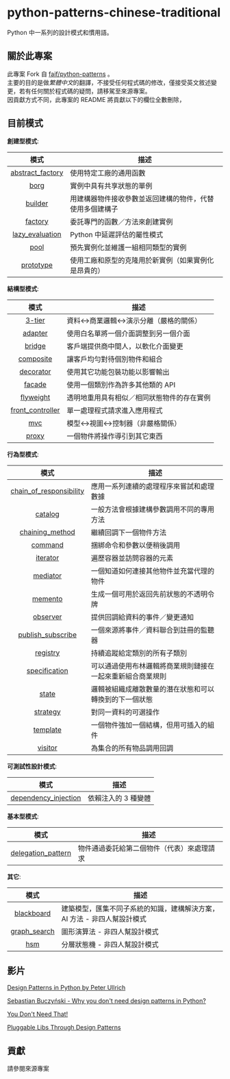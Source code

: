 python-patterns-chinese-traditional
===============

Python 中一系列的設計模式和慣用語。

關於此專案
----------------

此專案 Fork 自 [faif/python-patterns](https://github.com/faif/python-patterns) 。  
主要的目的是做*繁體中文*的翻譯，不接受任何程式碼的修改，僅接受英文敘述變更，若有任何關於程式碼的疑問，請移駕至來源專案。  
因貢獻方式不同，此專案的 README 將貢獻以下的欄位全數刪除，

目前模式
----------------

__創建型模式__:

|   模式   |     描述    |
|:-------:| ----------- |
| [abstract_factory](patterns/creational/abstract_factory.py) | 使用特定工廠的通用函數 |
| [borg](patterns/creational/borg.py) | 實例中具有共享狀態的單例 |
| [builder](patterns/creational/builder.py) | 用建構器物件接收參數並返回建構的物件，代替使用多個建構子 |
| [factory](patterns/creational/factory.py) | 委託專門的函數／方法來創建實例 |
| [lazy_evaluation](patterns/creational/lazy_evaluation.py) | Python 中延遲評估的屬性模式 |
| [pool](patterns/creational/pool.py) | 預先實例化並維護一組相同類型的實例 |
| [prototype](patterns/creational/prototype.py) | 使用工廠和原型的克隆用於新實例（如果實例化是昂貴的） |

__結構型模式__:

|   模式   |     描述    |
|:-------:| ----------- |
| [3-tier](patterns/structural/3-tier.py) | 資料<->商業邏輯<->演示分離（嚴格的關係）|
| [adapter](patterns/structural/adapter.py) | 使用白名單將一個介面調整到另一個介面 |
| [bridge](patterns/structural/bridge.py) | 客戶端提供商中間人，以軟化介面變更 |
| [composite](patterns/structural/composite.py) | 讓客戶均勻對待個別物件和組合 |
| [decorator](patterns/structural/decorator.py) | 使用其它功能包裝功能以影響輸出 |
| [facade](patterns/structural/facade.py) | 使用一個類別作為許多其他類的 API |
| [flyweight](patterns/structural/flyweight__py3.py) | 透明地重用具有相似／相同狀態物件的存在實例 |
| [front_controller](patterns/structural/front_controller.py) | 單一處理程式請求進入應用程式 |
| [mvc](patterns/structural/mvc.py) | 模型<->視圖<->控制器（非嚴格關係） |
| [proxy](patterns/structural/proxy.py) | 一個物件將操作導引到其它東西 |

__行為型模式__:

|   模式   |     描述    |
|:-------:| ----------- |
| [chain_of_responsibility](patterns/behavioral/chain_of_responsibility__py3.py) | 應用一系列連續的處理程序來嘗試和處理數據 |
| [catalog](patterns/behavioral/catalog.py) | 一般方法會根據建構參數調用不同的專用方法 |
| [chaining_method](patterns/behavioral/chaining_method.py) | 繼續回調下一個物件方法 |
| [command](patterns/behavioral/command.py) | 捆綁命令和參數以便稍後調用 |
| [iterator](patterns/behavioral/iterator.py) | 遍歷容器並訪問容器的元素 |
| [mediator](patterns/behavioral/mediator.py) | 一個知道如何連接其他物件並充當代理的物件 |
| [memento](patterns/behavioral/memento.py) | 生成一個可用於返回先前狀態的不透明令牌 |
| [observer](patterns/behavioral/observer.py) | 提供回調給資料的事件／變更通知 |
| [publish_subscribe](patterns/behavioral/publish_subscribe.py) | 一個來源將事件／資料聯合到註冊的監聽器 |
| [registry](patterns/behavioral/registry__py3.py) | 持續追蹤給定類別的所有子類別 |
| [specification](patterns/behavioral/specification.py) | 可以通過使用布林邏輯將商業規則鏈接在一起來重新組合商業規則 |
| [state](patterns/behavioral/state.py) | 邏輯被組織成離散數量的潛在狀態和可以轉換到的下一個狀態 |
| [strategy](patterns/behavioral/strategy.py) | 對同一資料的可選操作 |
| [template](patterns/behavioral/template.py) | 一個物件強加一個結構，但用可插入的組件 |
| [visitor](patterns/behavioral/visitor.py) | 為集合的所有物品調用回調 |

__可測試性設計模式__:

|   模式   |     描述    |
|:-------:| ----------- |
| [dependency_injection](patterns/dependency_injection.py) | 依賴注入的 3 種變體 |

__基本型模式__:

|   模式   |     描述    |
|:-------:| ----------- |
| [delegation_pattern](patterns/fundamental/delegation_pattern.py) | 物件通過委託給第二個物件（代表）來處理請求 |

__其它__:

|   模式   |     描述    |
|:-------:| ----------- |
| [blackboard](patterns/other/blackboard__py3.py) | 建築模型，匯集不同子系統的知識，建構解決方案，AI 方法 - 非四人幫設計模式 |
| [graph_search](patterns/other/graph_search.py) | 圖形演算法 - 非四人幫設計模式 |
| [hsm](patterns/other/hsm/hsm.py) | 分層狀態機 - 非四人幫設計模式 |


影片
------
[Design Patterns in Python by Peter Ullrich](https://www.youtube.com/watch?v=bsyjSW46TDg)

[Sebastian Buczyński - Why you don't need design patterns in Python?](https://www.youtube.com/watch?v=G5OeYHCJuv0)

[You Don't Need That!](https://www.youtube.com/watch?v=imW-trt0i9I)

[Pluggable Libs Through Design Patterns](https://www.youtube.com/watch?v=PfgEU3W0kyU)


貢獻
------------
請參閱來源專案
